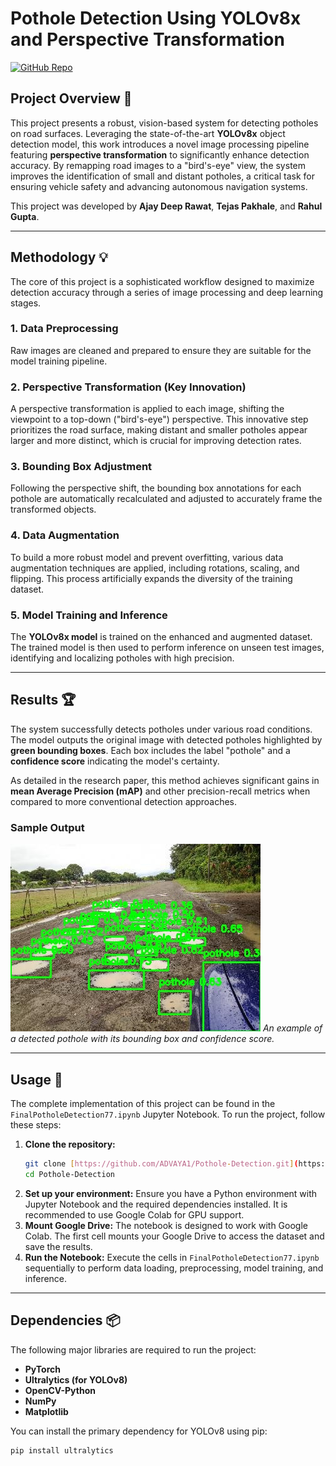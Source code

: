 # Pothole Detection Using YOLOv8x and Perspective Transformation

[![GitHub Repo](https://img.shields.io/badge/GitHub-Repository-blue?style=for-the-badge&logo=github)](https://github.com/ADVAYA1/Pothole-Detection)


## Project Overview 📖

This project presents a robust, vision-based system for detecting potholes on road surfaces. Leveraging the state-of-the-art **YOLOv8x** object detection model, this work introduces a novel image processing pipeline featuring **perspective transformation** to significantly enhance detection accuracy. By remapping road images to a "bird's-eye" view, the system improves the identification of small and distant potholes, a critical task for ensuring vehicle safety and advancing autonomous navigation systems.

This project was developed by **Ajay Deep Rawat**, **Tejas Pakhale**, and **Rahul Gupta**.

---

## Methodology 💡

The core of this project is a sophisticated workflow designed to maximize detection accuracy through a series of image processing and deep learning stages.

### 1. Data Preprocessing
Raw images are cleaned and prepared to ensure they are suitable for the model training pipeline.

### 2. Perspective Transformation (Key Innovation)
A perspective transformation is applied to each image, shifting the viewpoint to a top-down ("bird's-eye") perspective. This innovative step prioritizes the road surface, making distant and smaller potholes appear larger and more distinct, which is crucial for improving detection rates.

### 3. Bounding Box Adjustment
Following the perspective shift, the bounding box annotations for each pothole are automatically recalculated and adjusted to accurately frame the transformed objects.

### 4. Data Augmentation
To build a more robust model and prevent overfitting, various data augmentation techniques are applied, including rotations, scaling, and flipping. This process artificially expands the diversity of the training dataset.

### 5. Model Training and Inference
The **YOLOv8x model** is trained on the enhanced and augmented dataset. The trained model is then used to perform inference on unseen test images, identifying and localizing potholes with high precision.

---

## Results 🏆

The system successfully detects potholes under various road conditions. The model outputs the original image with detected potholes highlighted by **green bounding boxes**. Each box includes the label "pothole" and a **confidence score** indicating the model's certainty.

As detailed in the research paper, this method achieves significant gains in **mean Average Precision (mAP)** and other precision-recall metrics when compared to more conventional detection approaches.

### Sample Output

![Sample Pothole Detection](results/bounded_img-471.jpg)
*An example of a detected pothole with its bounding box and confidence score.*

---

## Usage 🚀

The complete implementation of this project can be found in the `FinalPotholeDetection77.ipynb` Jupyter Notebook. To run the project, follow these steps:

1.  **Clone the repository:**
    ```bash
    git clone [https://github.com/ADVAYA1/Pothole-Detection.git](https://github.com/ADVAYA1/Pothole-Detection.git)
    cd Pothole-Detection
    ```
2.  **Set up your environment:** Ensure you have a Python environment with Jupyter Notebook and the required dependencies installed. It is recommended to use Google Colab for GPU support.
3.  **Mount Google Drive:** The notebook is designed to work with Google Colab. The first cell mounts your Google Drive to access the dataset and save the results.
4.  **Run the Notebook:** Execute the cells in `FinalPotholeDetection77.ipynb` sequentially to perform data loading, preprocessing, model training, and inference.

---

## Dependencies 📦

The following major libraries are required to run the project:

* **PyTorch**
* **Ultralytics (for YOLOv8)**
* **OpenCV-Python**
* **NumPy**
* **Matplotlib**

You can install the primary dependency for YOLOv8 using pip:
```bash
pip install ultralytics
